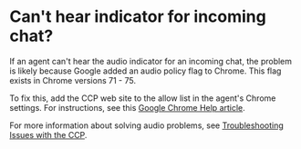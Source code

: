 # Can't hear indicator for incoming chat?<a name="cant-hear-chat-indicator"></a>

If an agent can't hear the audio indicator for an incoming chat, the problem is likely because Google added an audio policy flag to Chrome\. This flag exists in Chrome versions 71 \- 75\. 

To fix this, add the CCP web site to the allow list in the agent's Chrome settings\. For instructions, see this [Google Chrome Help article](https://support.google.com/chrome/answer/114662)\.

For more information about solving audio problems, see [Troubleshooting Issues with the CCP](troubleshooting.md)\. 